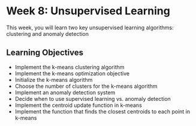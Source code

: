 # Week 8: Unsupervised Learning

This week, you will learn two key unsupervised learning algorithms: clustering and anomaly detection

## Learning Objectives

* Implement the k-means clustering algorithm
* Implement the k-means optimization objective
* Initialize the k-means algorithm
* Choose the number of clusters for the k-means algorithm
* Implement an anomaly detection system
* Decide when to use supervised learning vs. anomaly detection
* Implement the centroid update function in k-means
* Implement the function that finds the closest centroids to each point in k-means